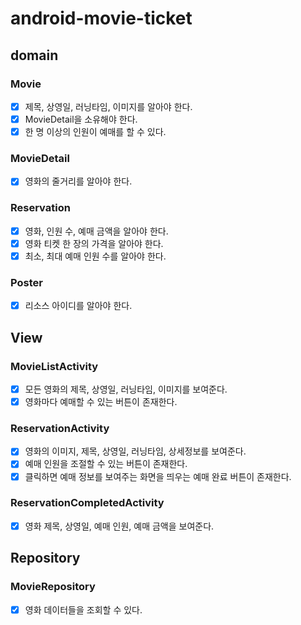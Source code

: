 # android-movie-ticket

## domain

### Movie
- [x] 제목, 상영일, 러닝타임, 이미지를 알아야 한다.
- [x] MovieDetail을 소유해야 한다.
- [x] 한 명 이상의 인원이 예매를 할 수 있다.

### MovieDetail
- [x] 영화의 줄거리를 알아야 한다.

### Reservation
- [x] 영화, 인원 수, 예매 금액을 알아야 한다.
- [x] 영화 티켓 한 장의 가격을 알아야 한다.
- [x] 최소, 최대 예매 인원 수를 알아야 한다.

### Poster
- [x] 리소스 아이디를 알아야 한다.

## View

### MovieListActivity
- [x] 모든 영화의 제목, 상영일, 러닝타임, 이미지를 보여준다.
- [x] 영화마다 예매할 수 있는 버튼이 존재한다.

### ReservationActivity
- [x] 영화의 이미지, 제목, 상영일, 러닝타임, 상세정보를 보여준다.
- [x] 예매 인원을 조절할 수 있는 버튼이 존재한다.
- [x] 클릭하면 예매 정보를 보여주는 화면을 띄우는 예매 완료 버튼이 존재한다.

### ReservationCompletedActivity
- [x] 영화 제목, 상영일, 예매 인원, 예매 금액을 보여준다.

## Repository

### MovieRepository
- [x] 영화 데이터들을 조회할 수 있다.
